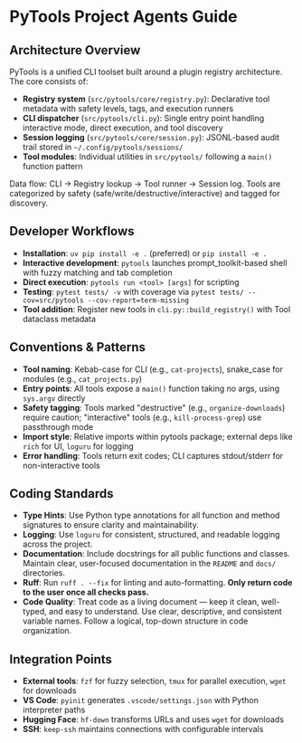 # PyTools Project Agents Guide

## Architecture Overview

PyTools is a unified CLI toolset built around a plugin registry architecture. The core consists of:

- **Registry system** (`src/pytools/core/registry.py`): Declarative tool metadata with safety levels, tags, and execution runners
- **CLI dispatcher** (`src/pytools/cli.py`): Single entry point handling interactive mode, direct execution, and tool discovery
- **Session logging** (`src/pytools/core/session.py`): JSONL-based audit trail stored in `~/.config/pytools/sessions/`
- **Tool modules**: Individual utilities in `src/pytools/` following a `main()` function pattern

Data flow: CLI → Registry lookup → Tool runner → Session log. Tools are categorized by safety (safe/write/destructive/interactive) and tagged for discovery.

## Developer Workflows

- **Installation**: `uv pip install -e .` (preferred) or `pip install -e .`
- **Interactive development**: `pytools` launches prompt_toolkit-based shell with fuzzy matching and tab completion
- **Direct execution**: `pytools run <tool> [args]` for scripting
- **Testing**: `pytest tests/ -v` with coverage via `pytest tests/ --cov=src/pytools --cov-report=term-missing`
- **Tool addition**: Register new tools in `cli.py::build_registry()` with Tool dataclass metadata

## Conventions & Patterns

- **Tool naming**: Kebab-case for CLI (e.g., `cat-projects`), snake_case for modules (e.g., `cat_projects.py`)
- **Entry points**: All tools expose a `main()` function taking no args, using `sys.argv` directly
- **Safety tagging**: Tools marked "destructive" (e.g., `organize-downloads`) require caution; "interactive" tools (e.g., `kill-process-grep`) use passthrough mode
- **Import style**: Relative imports within pytools package; external deps like `rich` for UI, `loguru` for logging
- **Error handling**: Tools return exit codes; CLI captures stdout/stderr for non-interactive tools

## Coding Standards

- **Type Hints**: Use Python type annotations for all function and method signatures to ensure clarity and maintainability.
- **Logging**: Use `loguru` for consistent, structured, and readable logging across the project.
- **Documentation**: Include docstrings for all public functions and classes. Maintain clear, user-focused documentation in the `README` and `docs/` directories.
- **Ruff**: Run `ruff . --fix` for linting and auto-formatting. **Only return code to the user once all checks pass.**
- **Code Quality**: Treat code as a living document — keep it clean, well-typed, and easy to understand. Use clear, descriptive, and consistent variable names. Follow a logical, top-down structure in code organization.

## Integration Points

- **External tools**: `fzf` for fuzzy selection, `tmux` for parallel execution, `wget` for downloads
- **VS Code**: `pyinit` generates `.vscode/settings.json` with Python interpreter paths
- **Hugging Face**: `hf-down` transforms URLs and uses `wget` for downloads
- **SSH**: `keep-ssh` maintains connections with configurable intervals
